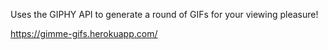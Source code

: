 Uses the GIPHY API to generate a round of GIFs for your viewing pleasure! 

https://gimme-gifs.herokuapp.com/
